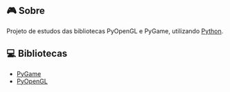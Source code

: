 ## :video_game: Sobre
Projeto de estudos das bibliotecas PyOpenGL e PyGame, utilizando [Python](https://www.python.org/).

## :computer: Bibliotecas
- [PyGame](https://www.pygame.org/)
- [PyOpenGL](http://pyopengl.sourceforge.net/)
